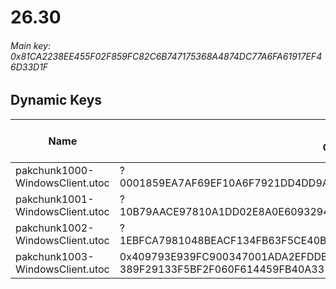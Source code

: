 # 26.30

###### *Main key: 0x81CA2238EE455F02F859FC82C6B747175368A4874DC77A6FA61917EF46D33D1F*

## Dynamic Keys

| Name                              | Key</br>GUID                                                                                            | High Res Textures |
|-----------------------------------|---------------------------------------------------------------------------------------------------------|-------------------|
| pakchunk1000-WindowsClient.utoc   | ?</br>0001859EA7AF69EF10A6F7921DD4DD9A | ✔️                 |
| pakchunk1001-WindowsClient.utoc   | ?</br>10B79AACE97810A1DD02E8A0E6093294 | ❌                 |
| pakchunk1002-WindowsClient.utoc   | ?</br>1EBFCA7981048BEACF134FB63F5CE40B | ❌                |
| pakchunk1003-WindowsClient.utoc   | 0x409793E939FC900347001ADA2EFDDB4F853EE0353D6B1C7C9FB0231BDED6BDB1</br>389F29133F5BF2F060F614459FB40A33 | ❌                 |
